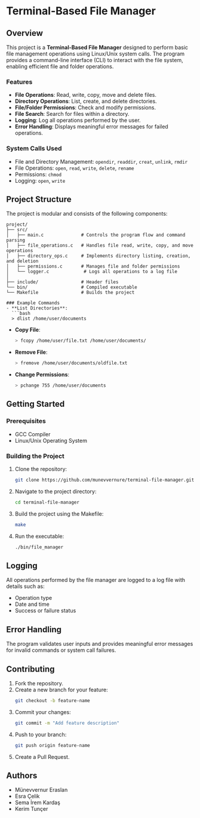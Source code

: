 # Terminal-Based File Manager

## Overview
This project is a **Terminal-Based File Manager** designed to perform basic file management operations using Linux/Unix system calls. The program provides a command-line interface (CLI) to interact with the file system, enabling efficient file and folder operations.

### Features
- **File Operations**: Read, write, copy, move and delete files.
- **Directory Operations**: List, create, and delete directories.
- **File/Folder Permissions**: Check and modify permissions.
- **File Search**: Search for files within a directory.
- **Logging**: Log all operations performed by the user.
- **Error Handling**: Displays meaningful error messages for failed operations.

### System Calls Used
- File and Directory Management: `opendir`, `readdir`, `creat`, `unlink`, `rmdir`
- File Operations: `open`, `read`, `write`, `delete`, `rename`
- Permissions: `chmod`
- Logging: `open`, `write`

## Project Structure
The project is modular and consists of the following components:

```
project/
├── src/
│   ├── main.c              # Controls the program flow and command parsing
│   ├── file_operations.c   # Handles file read, write, copy, and move operations
│   ├── directory_ops.c     # Implements directory listing, creation, and deletion
│   ├── permissions.c       # Manages file and folder permissions
│   └── logger.c             # Logs all operations to a log file
│ 
├── include/                # Header files
└── bin/                    # Compiled executable
└── Makefile                # Builds the project

### Example Commands
- **List Directories**:
  ```bash
  > dlist /home/user/documents
  ```
- **Copy File**:
  ```bash
  > fcopy /home/user/file.txt /home/user/documents/
  ```
- **Remove File**:
  ```bash
  > fremove /home/user/documents/oldfile.txt
  ```
- **Change Permissions**:
  ```bash
  > pchange 755 /home/user/documents
  ```

## Getting Started

### Prerequisites
- GCC Compiler
- Linux/Unix Operating System

### Building the Project
1. Clone the repository:
   ```bash
   git clone https://github.com/munevvernure/terminal-file-manager.git
   ```
2. Navigate to the project directory:
   ```bash
   cd terminal-file-manager
   ```
3. Build the project using the Makefile:
   ```bash
   make
   ```
4. Run the executable:
   ```bash
   ./bin/file_manager
   ```

## Logging
All operations performed by the file manager are logged to a log file with details such as:
- Operation type
- Date and time
- Success or failure status

## Error Handling
The program validates user inputs and provides meaningful error messages for invalid commands or system call failures.

## Contributing
1. Fork the repository.
2. Create a new branch for your feature:
   ```bash
   git checkout -b feature-name
   ```
3. Commit your changes:
   ```bash
   git commit -m "Add feature description"
   ```
4. Push to your branch:
   ```bash
   git push origin feature-name
   ```
5. Create a Pull Request.


## Authors
- Münevvernur Eraslan
- Esra Çelik
- Sema İrem Kardaş
- Kerim Tunçer


